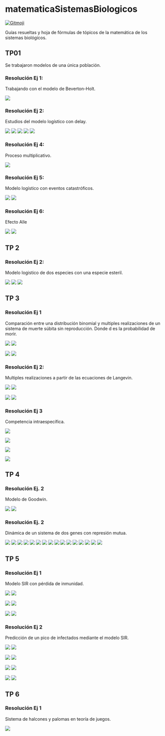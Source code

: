 # matematicaSistemasBiologicos

<a href="https://gitmoji.dev">
  <img src="https://img.shields.io/badge/gitmoji-%20😜%20😍-FFDD67.svg?style=flat" alt="Gitmoji">
</a>

Guías resueltas y hoja de fórmulas de tópicos de la matemática de los sistemas biológicos.

## TP01

Se trabajaron modelos de una única población.

### Resolución Ej 1:

Trabajando con el modelo de Beverton-Holt.

![](resuelto/tp01/scripts/ex1-1.png)

### Resolución Ej 2:

Estudios del modelo logístico con delay.

![](resuelto/tp01/scripts/ex2-cosa-1.png)
![](resuelto/tp01/scripts/ex2-aprox-1.png)
![](resuelto/tp01/scripts/ex2-fourier-log-1.png)
![](resuelto/tp01/scripts/ex2-fourier-acotado-1.png) 
![](resuelto/tp01/scripts/ex2-cosaPrueba-1.png)

### Resolución Ej 4:

Proceso multiplicativo.

![](resuelto/tp01/scripts/ex4-1.png)

### Resolución Ej 5:

Modelo logístico con eventos catastróficos.

![](resuelto/tp01/scripts/plots/ex5-02-1.png)
![](resuelto/tp01/scripts/plots/ex5-19-1.png)

### Resolución Ej 6:

Efecto Alle

![](resuelto/tp01/scripts/plots/ex6-y0chico02-1.png)
![](resuelto/tp01/scripts/plots/ex6-y0grande02-1.png)

## TP 2

### Resolución Ej 2:

Modelo logistico de dos especies con una especie esteril.

![](resuelto/tp02/figuras/campo-1.png)
![](resuelto/tp02/figuras/campo-P1-1.png)
![](resuelto/tp02/figuras/campo-P2-1.png)

## TP 3

### Resolución Ej 1

Comparación entre una distribución binomial y multiples realizaciones de un sistema de muerte súbita sin reproducción. Donde d es la probabilidad de morir.

![](resuelto/tp03/figuras/ex01-a-evolucion_temporal-1.png)
![](resuelto/tp03/figuras/ex01-a-ultima_iteracion-1.png)

![](resuelto/tp03/figuras/ex01-b-evolucion_temporal-1.png) 
![](resuelto/tp03/figuras/ex01-b-ultima_iteracion-1.png) 

### Resolución Ej 2:

Multiples realizaciones a partir de las ecuaciones de Langevin.

![](resuelto/tp03/figuras/ex02-mapeo-1.png)
![](resuelto/tp03/figuras/ex02-histograma-1.png) 

![](resuelto/tp03/figuras/ex02-mapeo-02-1.png)
![](resuelto/tp03/figuras/ex02-histograma-02-1.png)

### Resolución Ej 3
 
Competencia intraespecífica.

![](resuelto/tp03/figuras/ex03-a-SinCota-1.png)

![](resuelto/tp03/figuras/ex03-b-SinCota-1.png) 

![](resuelto/tp03/figuras/ex03-c-SinCota-1.png)

![](resuelto/tp03/figuras/ex03-e-SinCota-1.png)

## TP 4

### Resolución Ej. 2

Modelo de Goodwin.

![](resuelto/tp04/figuras/ex01-concentracion-h-osc-kill-1.png)
![](resuelto/tp04/figuras/ex01-concentracion-h-osc-1.png)

### Resolución Ej. 2
 
Dinámica de un sistema de dos genes con represión mutua.

![](resuelto/tp04/figuras/ex02-cosa3-0-1.png)
![](resuelto/tp04/figuras/ex02-cosa3-1-1.png)
![](resuelto/tp04/figuras/ex02-cosa3-2-1.png)
![](resuelto/tp04/figuras/ex02-cosa3-3-1.png)
![](resuelto/tp04/figuras/ex02-cosa3-4-1.png)
![](resuelto/tp04/figuras/ex02-cosa3-5-1.png)
![](resuelto/tp04/figuras/ex02-cosa3-6-1.png)
![](resuelto/tp04/figuras/ex02-cosa3-7-1.png) 
![](resuelto/tp04/figuras/ex02-cosa2-0-1.png)
![](resuelto/tp04/figuras/ex02-cosa2-1-1.png)
![](resuelto/tp04/figuras/ex02-cosa2-2-1.png)
![](resuelto/tp04/figuras/ex02-cosa2-3-1.png)
![](resuelto/tp04/figuras/ex02-cosa2-4-1.png)
![](resuelto/tp04/figuras/ex02-cosa2-5-1.png)
![](resuelto/tp04/figuras/ex02-cosa2-6-1.png)
![](resuelto/tp04/figuras/ex02-cosa2-7-1.png)

## TP 5

### Resolución Ej 1

Modelo SIR con pérdida de inmunidad.

![](resuelto/tp05/figuras/ex01-a-sir-1.png)
![](resuelto/tp05/figuras/ex01-a-vector-1.png)

![](resuelto/tp05/figuras/ex01-b-sir-1.png)
![](resuelto/tp05/figuras/ex01-b-vector-1.png)

![](resuelto/tp05/figuras/ex01-c-sir-1.png)
![](resuelto/tp05/figuras/ex01-c-vector-1.png)

### Resolución Ej 2
 
Predicción de un pico de infectados mediante el modelo SIR.

![](resuelto/tp05/figuras/ex02-resumen-1.png) 
![](resuelto/tp05/figuras/ex02-fit-1.png)

![](resuelto/tp05/figuras/ex02-fit-sin-Finde-1.png)
![](resuelto/tp05/figuras/ex02-qq-1.png)

![](resuelto/tp05/figuras/ex02-qq-sin-Finde-1.png) 
![](resuelto/tp05/figuras/ex02-residuos-1.png)

![](resuelto/tp05/figuras/ex02-residuos-sin-Finde-1.png) 
![](resuelto/tp05/figuras/ex02-prediccion-fecha_prediccion-1.png)

## TP 6

### Resolución Ej 1

Sistema de halcones y palomas en teoría de juegos.

![](resuelto/tp06/figuras/ex01-a-1.png)